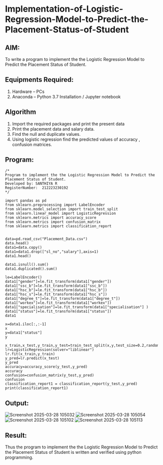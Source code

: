 # Implementation-of-Logistic-Regression-Model-to-Predict-the-Placement-Status-of-Student

## AIM:
To write a program to implement the the Logistic Regression Model to Predict the Placement Status of Student.

## Equipments Required:
1. Hardware – PCs
2. Anaconda – Python 3.7 Installation / Jupyter notebook

## Algorithm
1. Import the required packages and print the present data
2. Print the placement data and salary data.
3. Find the null and duplicate values.
4. Using logistic regression find the predicted values of accuracy , confusion matrices.

## Program:
```
/*
Program to implement the the Logistic Regression Model to Predict the Placement Status of Student.
Developed by: SANTHIYA R
RegisterNumber:  212223230192
*/
```
```
import pandas as pd
from sklearn.preprocessing import LabelEncoder
from sklearn.model_selection import train_test_split
from sklearn.linear_model import LogisticRegression
from sklearn.metrics import accuracy_score
from sklearn.metrics import confusion_matrix
from sklearn.metrics import classification_report


data=pd.read_csv("Placement_Data.csv")
data.head()
data1=data.copy()
data1=data1.drop(["sl_no","salary"],axis=1)
data1.head()

data1.isnull().sum()
data1.duplicated().sum()

le=LabelEncoder()
data1["gender"]=le.fit_transform(data1["gender"])
data1["ssc_b"]=le.fit_transform(data1["ssc_b"])
data1["hsc_b"]=le.fit_transform(data1["hsc_b"])
data1["hsc_s"]=le.fit_transform(data1["hsc_s"])
data1["degree_t"]=le.fit_transform(data1["degree_t"])
data1["workex"]=le.fit_transform(data1["workex"])
data1["specialisation"]=le.fit_transform(data1["specialisation"] )     
data1["status"]=le.fit_transform(data1["status"])
data1

x=data1.iloc[:,:-1]
x
y=data1["status"]
y

x_train,x_test,y_train,y_test=train_test_split(x,y,test_size=0.2,random_state=0)
lr=LogisticRegression(solver="liblinear")
lr.fit(x_train,y_train)
y_pred=lr.predict(x_test)
y_pred
accuracy=accuracy_score(y_test,y_pred)
accuracy
confusion=confusion_matrix(y_test,y_pred)
confusion
classification_report1 = classification_report(y_test,y_pred)
print(classification_report1)
```
## Output:
![Screenshot 2025-03-28 105032](https://github.com/user-attachments/assets/ac51cca5-5590-4999-aae0-e7eec60326e1)
![Screenshot 2025-03-28 105054](https://github.com/user-attachments/assets/a677d2f8-2ef0-4e7d-9c2b-d17dabf28577)
![Screenshot 2025-03-28 105102](https://github.com/user-attachments/assets/d72f86e9-0abf-4cbd-93d5-79697671f444)
![Screenshot 2025-03-28 105113](https://github.com/user-attachments/assets/69b9d7fe-0993-49d0-9e81-558efd286393)



## Result:
Thus the program to implement the the Logistic Regression Model to Predict the Placement Status of Student is written and verified using python programming.
